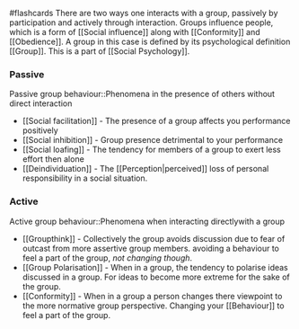 #flashcards
There are two ways one interacts with a group, passively by participation and actively through interaction. Groups influence people, which is a form of [[Social influence]] along with [[Conformity]] and [[Obedience]]. A group in this case is defined by its psychological definition [[Group]]. This is a part of [[Social Psychology]].
### Passive
Passive group behaviour::Phenomena in the presence of others without direct interaction
<!--SR:!2023-11-08,4,270-->

* [[Social facilitation]] - The presence of a group affects you performance positively
* [[Social inhibition]] - Group presence detrimental to your performance
* [[Social loafing]] - The tendency for members of a group to exert less effort then alone
* [[Deindividuation]] - The [[Perception|perceived]] loss of personal responsibility in a social situation.

### Active
Active group behaviour::Phenomena when interacting directlywith a group
<!--SR:!2023-11-07,3,250-->
* [[Groupthink]] - Collectively the group avoids discussion due to fear of outcast from more assertive group members. avoiding a behaviour to feel a part of the group, *not changing though*.
* [[Group Polarisation]] - When in a group, the tendency to polarise ideas discussed in a group. For ideas to become more extreme for the sake of the group.
* [[Conformity]] - When in a group a person changes there viewpoint to the more normative group perspective. Changing your [[Behaviour]] to feel a part of the group.
